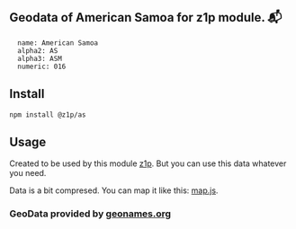 
## Geodata of American Samoa for z1p module. :mailbox_with_mail:

```
  name: American Samoa
  alpha2: AS
  alpha3: ASM
  numeric: 016
```

## Install

```
npm install @z1p/as
```

## Usage

Created to be used by this module [z1p](https://github.com/vzhufk/z1p).
But you can use this data whatever you need.

Data is a bit compresed. You can map it like this: [map.js](https://github.com/vzhufk/z1p/blob/master/src/map.js).

### GeoData provided by **[geonames.org](http://www.geonames.org/)**
